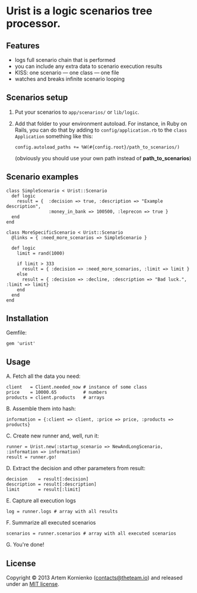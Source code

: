 # Urist is a logic scenarios tree processor.

## Features

- logs full scenario chain that is performed
- you can include any extra data to scenario execution results
- KISS: one scenario — one class — one file
- watches and breaks infinite scenario looping

## Scenarios setup

1. Put your scenarios to `app/scenarios/` or `lib/logic`.
2. Add that folder to your environment autoload. For instance, in
   Ruby on Rails, you can do that by adding to `config/application.rb`
   to the `class Application` something like this:

   ```
   config.autoload_paths += %W(#{config.root}/path_to_scenarios/)
   ```

   (obviously you should use your own path instead of **path_to_scenarios**)

## Scenario examples
```
class SimpleScenario < Urist::Scenario
  def logic
    result = {  :decision => true, :description => "Example description",
    			:money_in_bank => 100500, :leprecon => true }
  end
end

class MoreSpecificScenario < Urist::Scenario
  @links = { :need_more_scenarios => SimpleScenario }

  def logic
    limit = rand(1000)

    if limit > 333
      result = { :decision => :need_more_scenarios, :limit => limit }
    else
      result = { :decision => :decline, :description => "Bad luck.", :limit => limit}
    end
  end
end

```

## Installation

Gemfile:

    gem 'urist'

## Usage

A. Fetch all the data you need:

```
client   = Client.needed_now # instance of some class
price    = 10000.65          # numbers
products = client.products   # arrays
```

B. Assemble them into hash:

```
information = {:client => client, :price => price, :products => products}
```

C. Create new runner and, well, run it:

```
runner = Urist.new(:startup_scenario => NewAndLongScenario, :information => information)
result = runner.go!
```

D. Extract the decision and other parameters from result:

```
decision    = result[:decision]
description = result[:description]
limit       = result[:limit]
```

E. Capture all execution logs

```
log = runner.logs # array with all results
```

F. Summarize all executed scenarios

```
scenarios = runner.scenarios # array with all executed scenarios
```

G. You're done!

## License

Copyright © 2013 Artem Kornienko (contacts@theteam.io) and released under an [MIT license](http://opensource.org/licenses/MIT).
